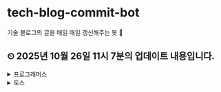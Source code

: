 # tech-blog-commit-bot
기술 블로그의 글을 매일 매일 갱신해주는 봇 🤖
## ⏲ 2025년 10월 26일 11시 7분의 업데이트 내용입니다.
<details>
<summary>프로그래머스</summary>

## 🎃프로그래머스

---
- [[공지] 프로그래머스 블로그가 새롭게 단장했습니다!](https://prgms.tistory.com//232)

- ["저의 강점인 코딩테스트에 집중해 티빙에 합격했어요"-프로그래머스 2021 Dev-Matching을 통해 티빙의 백엔드 개발자로 합류한 석희님 이야기](https://prgms.tistory.com//176)

- [비전공자에서 넥슨코리아의 웹 개발자가 되기까지 - 프로그래머스를 통해 넥슨코리아에 합류한 창엽님 이야기](https://prgms.tistory.com//179)

- [프로그래머스를 통해 센드버드에 합류하게 된 길원님 이야기](https://prgms.tistory.com//123)

- ['2022 Dev-Matching: 웹 프론트엔드 개발자(상반기)' 과제 테스트 해설](https://prgms.tistory.com//139)

</details>
<details>
<summary>토스</summary>

## 🎃토스

---
- [가맹점은 변함없이, 결제창 시스템 전면 재작성하기 20년간 유지되어 온 PG의 레거시 결제창 시스템을, 변화에 유연하게 진화할 수 있는 새로운 결제 시스템으로 재탄생시킨 여정을 공유합니다. 2025년 10월 22일 · 황성우](https://toss.tech/article/payments-legacy-2)

- [수많은 금융 상품 중에 선택받는 제품 만들기 굴비 적금부터 젤리 찾기까지, 수많은 저금 상품 중 어떻게 ‘선택받는 저금’을 만들 수 있었는지, 그 과정을 들려드리려고 해요. 2025년 10월 22일 · 송예슬](https://toss.tech/article/design_savings)

- [20년 레거시를 넘어 미래를 준비하는 시스템 만들기 결제 산업 혁신을 꿈꾸며 출발한 토스페이먼츠. 하지만 그 시작점은 20년 된 레거시 시스템이었습니다. 어떻게 레거시 결제 시스템 개편을 이루어 냈을까요? 2025년 10월 16일 · 하태호](https://toss.tech/article/payments-legacy-1)

- [진짜 A/B 테스트: 토스의 푸시 생태계를 데이터로 재설계한 방법 토스가 데이터를 바탕으로 의사결정을 내리는 과정 속에서, 데이터 분석가가 어떻게 토스의 푸시 생태계를 재설계 했는지 알려드려요. 2025년 10월 1일 · 고은솔](https://toss.tech/article/data-analyst-ab-test)

- [멈춰있던 PG의 시간, 토스페이먼츠가 다시 흐르게 합니다 토스페이먼츠 엔지니어들이 지난 몇 년 간 쏟아부은 치열한 고민과 노력을 기록한 시리즈를 소개합니다. 2025년 9월 30일 · 하태호](https://toss.tech/article/payments-legacy-intro)

- [토스증권의 수 천개 실시간 데이터 파이프라인 운영방법 #2: MSA 환경 Observability 높이기 Kafka Broker request log를 활용해서 서비스 간 의존성 파악하기 2025년 9월 19일](https://toss.tech/article/MSA-observability)

- [토스증권 Iceberg 적용기 #1: CDC 환경은 왜 제대로 동작하지 않을까? CDC를 Iceberg에 어떻게 안전하게 적재할 수 있는지에 초점을 맞춰, 우리가 마주했던 문제와 원칙들을 공유합니다. 2025년 9월 10일 · 김용우](https://toss.tech/article/iceberg-cdc-1)

- [1,000만 명이 들어와도 999만 명이 나가는 문제, 어떻게 해결했을까 | 언더커버 사일로 비하인드 5화: 계좌 사일로 '미완성'을 완성하고 싶어 하는 욕망을 파고들다 2025년 9월 2일 · 배효진/김태성](https://toss.tech/article/undercover-silo-6)

- [토스 피플 : 새로운 길을 만들 땐 내 선택을 믿는다 B2B부터 광고, 이제는 돈을 들이지 않고 유저를 모으는 전략까지. 전혀 다른 듯 보이지만, 이 모든 길에는 공통점이 있어요. 바로, 없던 길을 스스로 만들어왔다는 것. Product Designer 현정님의 이야기를 들려드려요. 2025년 8월 28일 · 이현정](https://toss.tech/article/tosspeople_hyunjung)

- [토스 피플: 50살, 엔지니어로 살아남는 법 90년대 게임 개발자로 시작해, 글로벌 회사와 창업을 거쳐 Toss USA에 합류하신 Diko님의 이야기를 들려드려요. 2025년 8월 28일 · 고동일(Diko Ko)](https://toss.tech/article/tosspeople-diko)

- [신용대출 찾기 서비스 제휴사 Mock 서버 개발기 #2 대출 연동 테스트의 안정성과 효율성을 극대화하는 mock 서버 개발기의 후속 내용을 공유합니다. 2025년 8월 27일 · 류경린](https://toss.tech/article/credit-loan-partner-mock-server-2)

- [성공이 가장 큰 위기일 때, 문제 없는 서비스 성장시키기 | 언더커버 사일로 비하인드 4화: 고양이 사일로 토스에선 18번 실패가 평균입니다 2025년 8월 25일 · 김서연/김태성](https://toss.tech/article/undercover-silo-5)

- [“왜 아무도 에러 메시지를 읽지 않을까?” | 언더커버 사일로 비하인드 3화: 페이스페이 사일로 가장 편리하지만 가장 낯선 기술, 사용자의 마음을 얻기 위한 여정 2025년 8월 18일 · 박세진/김태성](https://toss.tech/article/undercover-silo-4)

- [토스가 다양한 ML 모델을 만드는 법: Feature Store & Trainkit 토스의 사내 Feature Store와 학습 파이프라인 자동화를 위한 도구 Trainkit을 소개합니다. 2025년 8월 14일 · 우종호/송석현](https://toss.tech/article/feature-store-trainkit)

- [귀로 듣는 챗봇의 탄생 | 접근성 업무일지 #3 스크린리더 사용자에게도 챗봇 흐름이 자연스럽게 느껴지게 하기 위해 고민한 4가지 포인트를 알려드려요. 2025년 8월 13일 · 손연지](https://toss.tech/article/38743)

- [토스의 접근성 문서 A11y Fundamentals 을 소개합니다 (오픈 기념 이벤트 ~9/10) '접근성은 어려운 것' 이라고 느끼는 분들을 위해 실무에서 바로 적용할 수 있는 접근성의 핵심 개념과 실수하기 쉬운 패턴을 알려주는 문서, A11y Fundamentals 을 소개합니다. 2025년 8월 13일 · 강민우](https://toss.tech/article/A11y_Fundamentals)

- [토스증권의 수천 개 실시간 데이터 파이프라인 운영방법 #1: Visualize Lineage 토스증권의 실시간 데이터 파이프라인을 대규모로 구성하고 운영해 온 경험을 소개합니다. 2025년 8월 11일 · 강병수](https://toss.tech/article/toss-securities-visualize-lineage)

- [“토스 참 쪼잔하다”는 유저 말에 1억을 태운 이유 | 언더커버 사일로 비하인드 2화: 만보기 사일로 어떻게 실패한 실험은 최고의 교과서가 되었나 2025년 7월 21일 · 박세진/김태성](https://toss.tech/article/undercover-silo-3)

- [시각 정보를 소리로 번역하는 법 - 시각장애인을 위한 얼굴 인증 개선기 | 접근성 업무일지 #2 프로그레스 바 같은 시각적인 정보를 어떻게 소리로 잘 전달할 수 있을까요? 시각장애인을 위한 사용 경험을 설계할 때 고려해야할 지점을 알려드릴게요. 2025년 7월 18일 · 유니버셜디자인팀](https://toss.tech/article/accessibility_face)

- [“AI가 문제 냈어요?” 출제자 PO가 직접 답해드립니다 | 언더커버 사일로 비하인드 1화: 인플로우 사일로 서바이벌 게임으로 재구성한 토스의 실제 비즈니스 문제들 2025년 7월 17일 · 조성은/김태성](https://toss.tech/article/undercover-silo-2)

</details>
